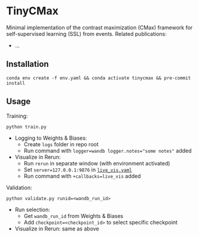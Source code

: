 # TinyCMax

Minimal implementation of the contrast maximization (CMax) framework for self-supervised learning (SSL) from events. Related publications:

- ...

## Installation

```
conda env create -f env.yaml && conda activate tinycmax && pre-commit install
```

## Usage

Training:
```
python train.py
```
- Logging to Weights & Biases:
    - Create `logs` folder in repo root
    - Run command with `logger=wandb logger.notes="some notes"` added
- Visualize in Rerun:
    - Run `rerun` in separate window (with environment activated)
    - Set `server=127.0.0.1:9876` in [`live_vis.yaml`](config/callbacks/live_vis.yaml)
    - Run command with `+callbacks=live_vis` added

Validation:
```
python validate.py runid=<wandb_run_id>
```
- Run selection:
    - Get `wandb_run_id` from Weights & Biases
    - Add `checkpoint=<checkpoint_id>` to select specific checkpoint
- Visualize in Rerun: same as above
